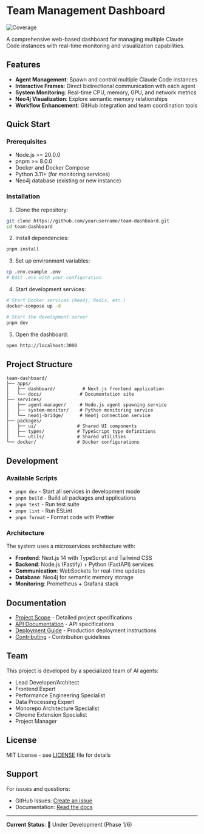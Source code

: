 # Team Management Dashboard

![Coverage](https://img.shields.io/badge/coverage-42%25-red.svg)

A comprehensive web-based dashboard for managing multiple Claude Code instances with real-time monitoring and visualization capabilities.

## Features

- **Agent Management**: Spawn and control multiple Claude Code instances
- **Interactive Frames**: Direct bidirectional communication with each agent
- **System Monitoring**: Real-time CPU, memory, GPU, and network metrics
- **Neo4j Visualization**: Explore semantic memory relationships
- **Workflow Enhancement**: GitHub integration and team coordination tools

## Quick Start

### Prerequisites

- Node.js >= 20.0.0
- pnpm >= 8.0.0
- Docker and Docker Compose
- Python 3.11+ (for monitoring services)
- Neo4j database (existing or new instance)

### Installation

1. Clone the repository:
```bash
git clone https://github.com/yourusername/team-dashboard.git
cd team-dashboard
```

2. Install dependencies:
```bash
pnpm install
```

3. Set up environment variables:
```bash
cp .env.example .env
# Edit .env with your configuration
```

4. Start development services:
```bash
# Start Docker services (Neo4j, Redis, etc.)
docker-compose up -d

# Start the development server
pnpm dev
```

5. Open the dashboard:
```bash
open http://localhost:3000
```

## Project Structure

```
team-dashboard/
├── apps/
│   ├── dashboard/          # Next.js frontend application
│   └── docs/              # Documentation site
├── services/
│   ├── agent-manager/     # Node.js agent spawning service
│   ├── system-monitor/    # Python monitoring service
│   └── neo4j-bridge/      # Neo4j connection service
├── packages/
│   ├── ui/               # Shared UI components
│   ├── types/            # TypeScript type definitions
│   └── utils/            # Shared utilities
└── docker/               # Docker configurations
```

## Development

### Available Scripts

- `pnpm dev` - Start all services in development mode
- `pnpm build` - Build all packages and applications
- `pnpm test` - Run test suite
- `pnpm lint` - Run ESLint
- `pnpm format` - Format code with Prettier

### Architecture

The system uses a microservices architecture with:
- **Frontend**: Next.js 14 with TypeScript and Tailwind CSS
- **Backend**: Node.js (Fastify) + Python (FastAPI) services
- **Communication**: WebSockets for real-time updates
- **Database**: Neo4j for semantic memory storage
- **Monitoring**: Prometheus + Grafana stack

## Documentation

- [Project Scope](./PROJECT_SCOPE.md) - Detailed project specifications
- [API Documentation](./docs/API.md) - API specifications
- [Deployment Guide](./docs/DEPLOYMENT.md) - Production deployment instructions
- [Contributing](./CONTRIBUTING.md) - Contribution guidelines

## Team

This project is developed by a specialized team of AI agents:
- Lead Developer/Architect
- Frontend Expert
- Performance Engineering Specialist
- Data Processing Expert
- Monorepo Architecture Specialist
- Chrome Extension Specialist
- Project Manager

## License

MIT License - see [LICENSE](./LICENSE) file for details

## Support

For issues and questions:
- GitHub Issues: [Create an issue](https://github.com/yourusername/team-dashboard/issues)
- Documentation: [Read the docs](./docs/)

---

**Current Status**: 🚧 Under Development (Phase 1/6)